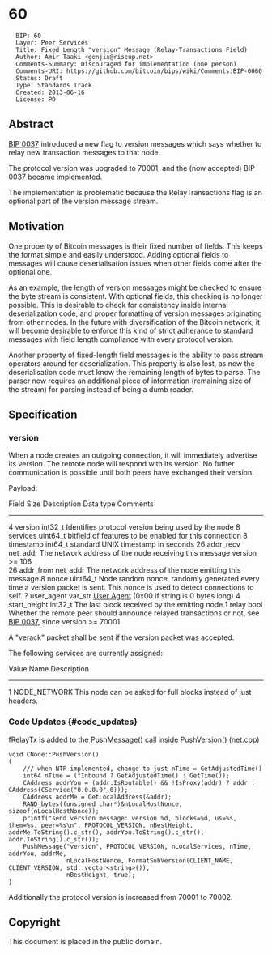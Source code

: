 # 60

      BIP: 60
      Layer: Peer Services
      Title: Fixed Length "version" Message (Relay-Transactions Field)
      Author: Amir Taaki <genjix@riseup.net>
      Comments-Summary: Discouraged for implementation (one person)
      Comments-URI: https://github.com/bitcoin/bips/wiki/Comments:BIP-0060
      Status: Draft
      Type: Standards Track
      Created: 2013-06-16
      License: PD

## Abstract

[BIP 0037](BIP_0037 "wikilink") introduced a new flag to version
messages which says whether to relay new transaction messages to that
node.

The protocol version was upgraded to 70001, and the (now accepted) BIP
0037 became implemented.

The implementation is problematic because the RelayTransactions flag is
an optional part of the version message stream.

## Motivation

One property of Bitcoin messages is their fixed number of fields. This
keeps the format simple and easily understood. Adding optional fields to
messages will cause deserialisation issues when other fields come after
the optional one.

As an example, the length of version messages might be checked to ensure
the byte stream is consistent. With optional fields, this checking is no
longer possible. This is desirable to check for consistency inside
internal deserialization code, and proper formatting of version messages
originating from other nodes. In the future with diversification of the
Bitcoin network, it will become desirable to enforce this kind of strict
adherance to standard messages with field length compliance with every
protocol version.

Another property of fixed-length field messages is the ability to pass
stream operators around for deserialization. This property is also lost,
as now the deserialisation code must know the remaining length of bytes
to parse. The parser now requires an additional piece of information
(remaining size of the stream) for parsing instead of being a dumb
reader.

## Specification

### version

When a node creates an outgoing connection, it will immediately
advertise its version. The remote node will respond with its version. No
futher communication is possible until both peers have exchanged their
version.

Payload:

  Field Size        Description    Data type   Comments
  ----------------- -------------- ----------- ---------------------------------------------------------------------------------------------------------------------------------------------
  4                 version        int32_t     Identifies protocol version being used by the node
  8                 services       uint64_t    bitfield of features to be enabled for this connection
  8                 timestamp      int64_t     standard UNIX timestamp in seconds
  26                addr_recv      net_addr    The network address of the node receiving this message
  version \>= 106                              
  26                addr_from      net_addr    The network address of the node emitting this message
  8                 nonce          uint64_t    Node random nonce, randomly generated every time a version packet is sent. This nonce is used to detect connections to self.
  ?                 user_agent     var_str     [User Agent](bip-0014.mediawiki "wikilink") (0x00 if string is 0 bytes long)
  4                 start_height   int32_t     The last block received by the emitting node
  1                 relay          bool        Whether the remote peer should announce relayed transactions or not, see [BIP 0037](bip-0037.mediawiki "wikilink"), since version \>= 70001

A \"verack\" packet shall be sent if the version packet was accepted.

The following services are currently assigned:

  Value   Name           Description
  ------- -------------- -----------------------------------------------------------------
  1       NODE_NETWORK   This node can be asked for full blocks instead of just headers.

### Code Updates {#code_updates}

fRelayTx is added to the PushMessage() call inside PushVersion()
(net.cpp)

    void CNode::PushVersion()
    {
        /// when NTP implemented, change to just nTime = GetAdjustedTime()
        int64 nTime = (fInbound ? GetAdjustedTime() : GetTime());
        CAddress addrYou = (addr.IsRoutable() && !IsProxy(addr) ? addr : CAddress(CService("0.0.0.0",0)));
        CAddress addrMe = GetLocalAddress(&addr);
        RAND_bytes((unsigned char*)&nLocalHostNonce, sizeof(nLocalHostNonce));
        printf("send version message: version %d, blocks=%d, us=%s, them=%s, peer=%s\n", PROTOCOL_VERSION, nBestHeight, addrMe.ToString().c_str(), addrYou.ToString().c_str(), addr.ToString().c_str());
        PushMessage("version", PROTOCOL_VERSION, nLocalServices, nTime, addrYou, addrMe,
                    nLocalHostNonce, FormatSubVersion(CLIENT_NAME, CLIENT_VERSION, std::vector<string>()),
                    nBestHeight, true);
    }

Additionally the protocol version is increased from 70001 to 70002.

## Copyright

This document is placed in the public domain.
